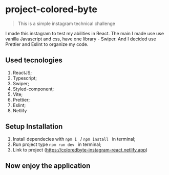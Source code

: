 ﻿# project-colored-byte

> This is a simple instagram technical challenge

I made this instagram to test my abilities in React. The main I made use use vanilla Javascript and css, have one library - Swiper. And I decided use Prettier and Eslint to organize my code.

## Used tecnologies

1. ReactJS;
2. Typescript;
3. Swiper;
4. Styled-component;
5. Vite;
6. Prettier;
7. Eslint;
8. Netlify

## Setup Installation

1. Install dependecies with `npm i ` / `npm install ` in terminal;
2. Run project type `npm run dev ` in terminal;
3. Link to project (https://coloredbyte-instagram-react.netlify.app)

## Now enjoy the application
